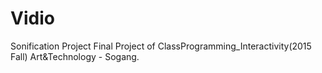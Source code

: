 # Vidio
Sonification Project 
Final Project of ClassProgramming_Interactivity(2015 Fall)
Art&Technology - Sogang.
